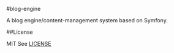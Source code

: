 #blog-engine

A blog engine/content-management system based on Symfony.

##License

MIT
See [LICENSE](https://github.com/piotr-rusin/blog-engine/blob/master/LICENSE)
